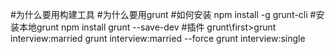 #为什么要用构建工具
#为什么要用grunt
#如何安装
npm install -g grunt-cli
#安装本地grunt
npm install grunt --save-dev
#插件
grunt\first>grunt interview:married
grunt interview:married --force
grunt interview:single